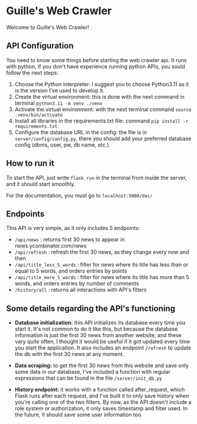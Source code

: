 # Guille's Web Crawler

Welcome to Guille's Web Crawler! 

## API Configuration
You need to know some things before starting the web crawler api. It runs with python, if you don't have experience running python APIs, you sould follow the next steps:
1. Choose the Python interpreter: I suggest you to choose Python3.11 as it is the version I've used to develop it.
2. Create the virtual environment: this is done with the next command in terminal `python3.11 -m venv ./venv`
3. Activate the virtual environment: with the next terminal command `source .venv/bin/activate`
4. Install all libraries in the requirements.txt file: command `pip install -r requirements.txt`
5. Configure the database URL in the config: the file is in `server/config/config.py`, there you should add your preferred database config (dbms, user, pw, db name, etc.).

## How to run it
To start the API, just write `flask run` in the terminal from inside the server, and it should start smoothly. 

For the documentation, you must go to `localhost:5000/doc/`

## Endpoints
This API is very simple, as it only includes 5 endpoints:
- `/api/news` : returns first 30 news to appear in news.ycombinator.com/news
- `/api/refresh` : refresh the first 30 news, as they change every now and then 
- `/api/title_less_5_words` : filter for news where its title has less than or equal to 5 words, and orders entries by points
- `/api/title_more_5_words` : filter for news where its title has more than 5 words, and orders entries by number of comments
- `/history/all` : returns all interactions with API's filters

## Some details regarding the API's functioning

- **Database initialization:** this API initializes its database every time you start it. It's not common to do it like this, but because the database information is just the first 30 news from another website, and these vary quite often, I thought it would be useful if it got updated every time you start the application. It also includes an endpoint `/refresh` to update the db with the first 30 news at any moment.
  
-  **Data scraping:** to get the first 30 news from this website and save only some data in our database, I've included a function with regular expressions that can be found in the file `/server/init_db.py`

- **History endpoint:** it works with a function called after_request, which Flask runs after each request, and I've built it to only save history when you're calling one of the two filters. By now, as the API doesn't include a role system or authorization, it only saves timestamp and filter used. In the future, it should save some user information too.
